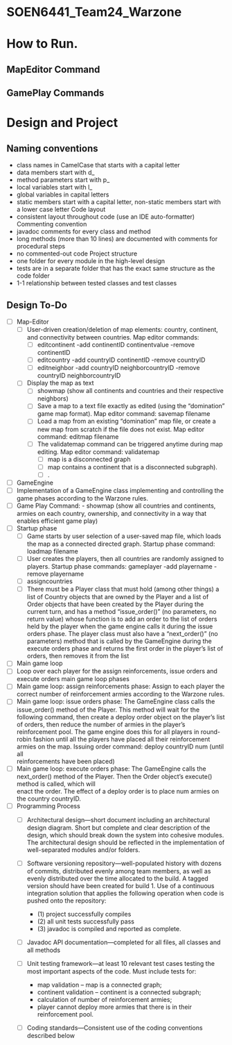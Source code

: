 # SOEN6441_Team24_Warzone

# How to Run.

## MapEditor Command

## GamePlay Commands

# Design and Project

## Naming conventions

- class names in CamelCase that starts with a capital letter
- data members start with d_
- method parameters start with p_
- local variables start with l_
- global variables in capital letters
- static members start with a capital letter, non-static members start with a lower case letter
  Code layout
- consistent layout throughout code (use an IDE auto-formatter)
  Commenting convention
- javadoc comments for every class and method
- long methods (more than 10 lines) are documented with comments for procedural steps
- no commented-out code
  Project structure
- one folder for every module in the high-level design
- tests are in a separate folder that has the exact same structure as the code folder
- 1-1 relationship between tested classes and test classes

## Design To-Do
- [ ] Map-Editor
  - [ ] User-driven creation/deletion of map elements: country, continent, and connectivity between countries. Map editor commands:
    - [ ] editcontinent -add continentID continentvalue -remove continentID 
    - [ ] editcountry -add countryID continentID -remove countryID
    - [ ] editneighbor -add countryID neighborcountryID -remove countryID neighborcountryID
  - [ ] Display the map as text
    - [ ] showmap (show all continents and countries and their respective neighbors)
    - [ ] Save a map to a text file exactly as edited (using the “domination” game map format). Map editor command:
    savemap filename
    - [ ] Load a map from an existing “domination” map file, or create a new map from scratch if the file does not exist. Map editor command: editmap filename
    - [ ] The validatemap command can be triggered anytime during map editing. Map editor command: validatemap
      - [ ] map is a disconnected graph
      - [ ] map contains a continent that is a disconnected subgraph).  
      - [ ] <Pending>.
- [ ] GameEngine
 - [ ] Implementation of a GameEngine class implementing and controlling the game phases according to the Warzone rules.
 - [ ] Game Play Command: -  showmap (show all countries and continents, armies on each country, ownership, and connectivity in a way that enables efficient game play)
 - [ ] Startup phase
   - [ ] Game starts by user selection of a user-saved map file, which loads the map as a connected directed graph. Startup phase command: loadmap filename
   - [ ] User creates the players, then all countries are randomly assigned to players. Startup phase commands: gameplayer -add playername -remove playername
   - [ ] assigncountries
   - [ ] There must be a Player class that must hold (among other things) a list of Country objects that are owned by the Player and a list of Order objects that have been 
         created by the Player during the current turn, and has a method “issue_order()” (no parameters, no return value) whose function is to add an order to the list of 
         orders held by the player when the game engine calls it during the issue orders phase. The player class must also have a “next_order()” (no parameters) method that 
         is called by the GameEngine during the execute orders phase and returns the first order in the player’s list of orders, then removes it from the list
 - [ ] Main game loop
  - [ ] Loop over each player for the assign reinforcements, issue orders and execute orders main game loop phases
  - [ ] Main game loop: assign reinforcements phase: Assign to each player the correct number of reinforcement armies according to the Warzone rules.
  - [ ] Main game loop: issue orders phase: The GameEngine class calls the issue_order() method of the Player. This method will wait for the following command, then create a         deploy order object on the player’s list of orders, then reduce the number of armies in the player’s reinforcement pool. The game engine does this for all players in         round-robin fashion until all the players have placed all their reinforcement armies on the map. Issuing order command: deploy countryID num (until all       
        reinforcements have been placed)
  - [ ] Main game loop: execute orders phase: The GameEngine calls the next_order() method of the Player. Then the Order object’s execute() method is called, which will     
        enact the order. The effect of a deploy order is to place num armies on the country countryID.
- [ ] Programming Process
  - [ ] Architectural design—short document including an architectural design diagram. Short but complete and clear description of the design, which should break down the            system into cohesive modules. The architectural design should be reflected in the implementation of well-separated modules and/or folders.
  - [ ] Software versioning repository—well-populated history with dozens of commits, distributed evenly among team members, as well as evenly distributed over the time               allocated to the build. A tagged version should have been created for build 1. Use of a continuous integration solution that applies the following operation when             code is pushed onto the repository:
    - (1) project successfully compiles
    - (2) all unit tests successfully pass
    - (3) javadoc is compiled and reported as complete.
  - [ ] Javadoc API documentation—completed for all files, all classes and all methods
  - [ ] Unit testing framework—at least 10 relevant test cases testing the most important aspects of the code. Must include tests for:
    -  map validation – map is a connected graph;
    -  continent validation – continent is a connected subgraph;
    -  calculation of number of reinforcement armies;
    -  player cannot deploy more armies that there is in their reinforcement pool.
  - [ ] Coding standards—Consistent use of the coding conventions described below
 
